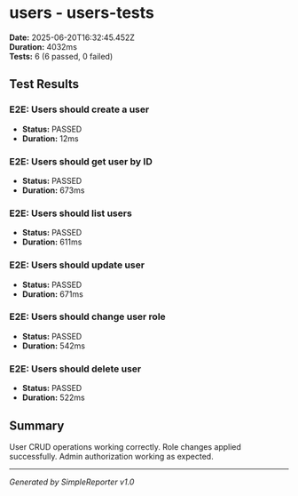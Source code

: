 # users - users-tests

**Date:** 2025-06-20T16:32:45.452Z  
**Duration:** 4032ms  
**Tests:** 6 (6 passed, 0 failed)

## Test Results


### E2E: Users should create a user
- **Status:** PASSED
- **Duration:** 12ms



### E2E: Users should get user by ID
- **Status:** PASSED
- **Duration:** 673ms



### E2E: Users should list users
- **Status:** PASSED
- **Duration:** 611ms



### E2E: Users should update user
- **Status:** PASSED
- **Duration:** 671ms



### E2E: Users should change user role
- **Status:** PASSED
- **Duration:** 542ms



### E2E: Users should delete user
- **Status:** PASSED
- **Duration:** 522ms



## Summary

User CRUD operations working correctly. Role changes applied successfully. Admin authorization working as expected.

---
*Generated by SimpleReporter v1.0*
